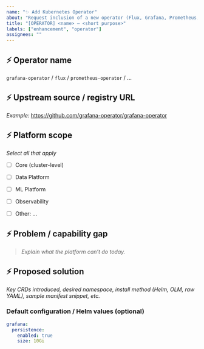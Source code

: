 ```yaml
---
name: "✨ Add Kubernetes Operator"
about: "Request inclusion of a new operator (Flux, Grafana, Prometheus, etc.) in the platform repo template."
title: "[OPERATOR] <name> – <short purpose>"
labels: ["enhancement", "operator"]
assignees: ""
---
```


## ⚡ Operator name

`grafana-operator` / `flux` / `prometheus-operator` / …


## ⚡ Upstream source / registry URL

*Example:* <https://github.com/grafana-operator/grafana-operator>


## ⚡ Platform scope  
_Select all that apply_

- [ ] Core (cluster-level)
- [ ] Data Platform
- [ ] ML Platform
- [ ] Observability
- [ ] Other: …


## ⚡ Problem / capability gap

> _Explain what the platform can’t do today._


## ⚡ Proposed solution

*Key CRDs introduced, desired namespace, install method (Helm, OLM, raw YAML), sample manifest snippet, etc.*

### Default configuration / Helm values (optional)

```yaml
grafana:
  persistence:
    enabled: true
    size: 10Gi
